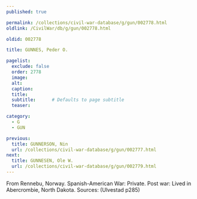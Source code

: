 ```yaml
---
published: true

permalink: /collections/civil-war-database/g/gun/002778.html
oldlink: /CivilWar/db/g/gun/002778.html

oldid: 002778

title: GUNNES, Peder O.

pagelist:
  exclude: false
  order: 2778
  image: 
  alt:
  caption:
  title:
  subtitle:      # Defaults to page subtitle
  teaser:

category: 
  - G 
  - GUN

previous:
  title: GUNNERSON, Nin
  url: /collections/civil-war-database/g/gun/002777.html  
next:
  title: GUNNESEN, Ole W.
  url: /collections/civil-war-database/g/gun/002779.html   
---
```

From Rennebu, Norway. Spanish-American War: Private. Post war: Lived in Abercrombie, North Dakota. Sources: (Ulvestad p285)